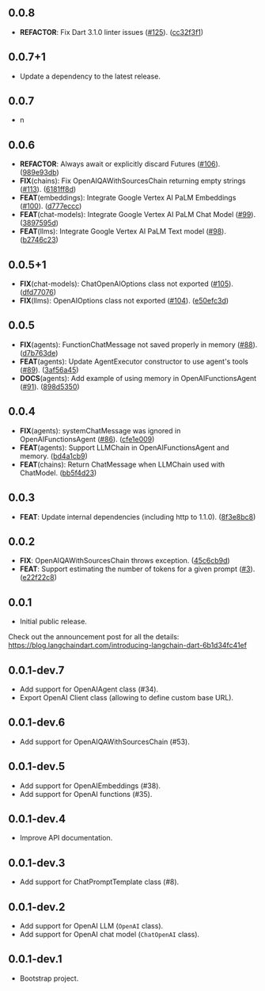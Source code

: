 ## 0.0.8

 - **REFACTOR**: Fix Dart 3.1.0 linter issues ([#125](https://github.com/davidmigloz/langchain_dart/issues/125)). ([cc32f3f1](https://github.com/davidmigloz/langchain_dart/commit/cc32f3f13240c28cf174a9dbffc7d61bc061f843))

## 0.0.7+1

 - Update a dependency to the latest release.

## 0.0.7

 - n

## 0.0.6

 - **REFACTOR**: Always await or explicitly discard Futures ([#106](https://github.com/davidmigloz/langchain_dart/issues/106)). ([989e93db](https://github.com/davidmigloz/langchain_dart/commit/989e93dbf6b5d61f053550219d88842156aeb492))
 - **FIX**(chains): Fix OpenAIQAWithSourcesChain returning empty strings ([#113](https://github.com/davidmigloz/langchain_dart/issues/113)). ([6181ff8d](https://github.com/davidmigloz/langchain_dart/commit/6181ff8df77653d38cd84cb066776c04c0ff74ad))
 - **FEAT**(embeddings): Integrate Google Vertex AI PaLM Embeddings ([#100](https://github.com/davidmigloz/langchain_dart/issues/100)). ([d777eccc](https://github.com/davidmigloz/langchain_dart/commit/d777eccc0c81c58b322f28e6e3c4a8763f3f84b7))
 - **FEAT**(chat-models): Integrate Google Vertex AI PaLM Chat Model ([#99](https://github.com/davidmigloz/langchain_dart/issues/99)). ([3897595d](https://github.com/davidmigloz/langchain_dart/commit/3897595db597d5957ef80ae7a1de35c5f41265b8))
 - **FEAT**(llms): Integrate Google Vertex AI PaLM Text model ([#98](https://github.com/davidmigloz/langchain_dart/issues/98)). ([b2746c23](https://github.com/davidmigloz/langchain_dart/commit/b2746c235d68045ba20afd1f2be7c24dcccb5f24))

## 0.0.5+1

 - **FIX**(chat-models): ChatOpenAIOptions class not exported ([#105](https://github.com/davidmigloz/langchain_dart/issues/105)). ([dfd77076](https://github.com/davidmigloz/langchain_dart/commit/dfd77076dfb60cd71aed3654f78c562ce0bc88bf))
 - **FIX**(llms): OpenAIOptions class not exported ([#104](https://github.com/davidmigloz/langchain_dart/issues/104)). ([e50efc3d](https://github.com/davidmigloz/langchain_dart/commit/e50efc3ddf0b13ece43298b2e3fee531e944601d))

## 0.0.5

 - **FIX**(agents): FunctionChatMessage not saved properly in memory ([#88](https://github.com/davidmigloz/langchain_dart/issues/88)). ([d7b763de](https://github.com/davidmigloz/langchain_dart/commit/d7b763ded1abd59a964afd781558b3559a65d9ec))
 - **FEAT**(agents): Update AgentExecutor constructor to use agent's tools ([#89](https://github.com/davidmigloz/langchain_dart/issues/89)). ([3af56a45](https://github.com/davidmigloz/langchain_dart/commit/3af56a45930fff84b11f6bec29c50502a490c2b4))
 - **DOCS**(agents): Add example of using memory in OpenAIFunctionsAgent ([#91](https://github.com/davidmigloz/langchain_dart/issues/91)). ([898d5350](https://github.com/davidmigloz/langchain_dart/commit/898d53502713ec2fd1ecc93e76e7f941123b81a5))

## 0.0.4

 - **FIX**(agents): systemChatMessage was ignored in OpenAIFunctionsAgent ([#86](https://github.com/davidmigloz/langchain_dart/issues/86)). ([cfe1e009](https://github.com/davidmigloz/langchain_dart/commit/cfe1e00972d481f83b9dc9e225a32b7077aa5fd4))
 - **FEAT**(agents): Support LLMChain in OpenAIFunctionsAgent and memory. ([bd4a1cb9](https://github.com/davidmigloz/langchain_dart/commit/bd4a1cb9101ba385ce9613f9aa0b7e5474380f32))
 - **FEAT**(chains): Return ChatMessage when LLMChain used with ChatModel. ([bb5f4d23](https://github.com/davidmigloz/langchain_dart/commit/bb5f4d2325ae1f615159f2ffd11cc8ec4e87ed3c))

## 0.0.3

- **FEAT**: Update internal dependencies (including http to 1.1.0). ([8f3e8bc8](https://github.com/davidmigloz/langchain_dart/commit/8f3e8bc811df5c8bdba2c7e33b6c53ea0c2edad4))

## 0.0.2

 - **FIX**: OpenAIQAWithSourcesChain throws exception. ([45c6cb9d](https://github.com/davidmigloz/langchain_dart/commit/45c6cb9d32be670902dd2fe4cb92597765590d85))
 - **FEAT**: Support estimating the number of tokens for a given prompt ([#3](https://github.com/davidmigloz/langchain_dart/issues/3)). ([e22f22c8](https://github.com/davidmigloz/langchain_dart/commit/e22f22c89f188a019b96a7c0003dbd26471bebb7))

## 0.0.1

- Initial public release.

Check out the announcement post for all the details:
https://blog.langchaindart.com/introducing-langchain-dart-6b1d34fc41ef

## 0.0.1-dev.7

- Add support for OpenAIAgent class (#34).
- Export OpenAI Client class (allowing to define custom base URL).

## 0.0.1-dev.6

- Add support for OpenAIQAWithSourcesChain (#53).

## 0.0.1-dev.5

- Add support for OpenAIEmbeddings (#38).
- Add support for OpenAI functions (#35).

## 0.0.1-dev.4

- Improve API documentation.

## 0.0.1-dev.3

- Add support for ChatPromptTemplate class (#8).

## 0.0.1-dev.2

- Add support for OpenAI LLM (`OpenAI` class).
- Add support for OpenAI chat model (`ChatOpenAI` class).

## 0.0.1-dev.1

- Bootstrap project.
